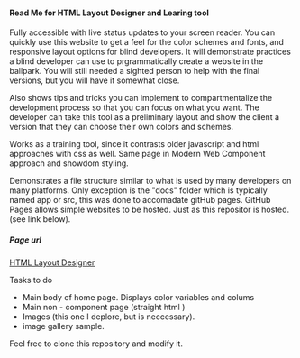 ####  Read Me for HTML Layout Designer and Learing tool

Fully accessible with live status updates to your screen reader.
You can quickly use this website to get a feel for the color schemes and fonts, and responsive layout options for blind developers.
It will demonstrate practices a blind developer can use to prgrammatically create a website in the ballpark. You will still needed a sighted person to help with the final versions, but you will have it somewhat close.

Also shows tips and tricks you can implement to compartmentalize the development process so that you can focus on what you want. The developer can take this tool as a preliminary layout and show the client a version that they can choose their own colors and schemes.

Works as a training tool, since it contrasts older javascript and html approaches with css as well.  Same page in  Modern Web Component approach and showdom styling.

Demonstrates a file structure similar to what is used by many developers on many platforms. 
Only exception is the "docs" folder which is typically named app or src, this was done to accomadate gitHub pages. GitHub Pages allows simple websites to be hosted. Just as this repositor is hosted. (see link below).
#####  Page url 

[HTML Layout Designer](https://lewislwood.github.io/Html-Layout/ )


Tasks to do
* Main body of home page. Displays color variables and colums
* Main non - component page (straight html )
* Images (this one I deplore, but is neccessary).
* image gallery sample.




Feel free to clone this repository and modify it.
 